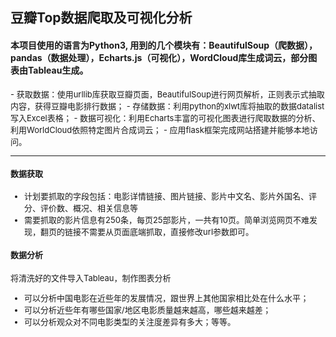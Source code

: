 ## 豆瓣Top数据爬取及可视化分析
#### 本项目使用的语言为Python3, 用到的几个模块有：BeautifulSoup（爬数据），pandas（数据处理），Echarts.js（可视化），WordCloud库生成词云，部分图表由Tableau生成。
<font size=2>
- 获取数据：使用urllib库获取豆瓣页面，BeautifulSoup进行网页解析，正则表示式抽取内容，获得豆瓣电影排行数据；
- 存储数据：利用python的xlwt库将抽取的数据datalist写入Excel表格；
- 数据可视化：利用Echarts丰富的可视化图表进行爬取数据的分析、利用WorldCloud依照特定图片合成词云；
- 应用flask框架完成网站搭建并能够本地访问。

***
#### 数据获取

- 计划要抓取的字段包括：电影详情链接、图片链接、影片中文名、影片外国名、评分、评价数、概况、相关信息等
- 需要抓取的影片信息有250条，每页25部影片，一共有10页。简单浏览网页不难发现，翻页的链接不需要从页面底端抓取，直接修改url参数即可。

#### 数据分析
 
将清洗好的文件导入Tableau，制作图表分析
- 可以分析中国电影在近些年的发展情况，跟世界上其他国家相比处在什么水平；
- 可以分析近些年有哪些国家/地区电影质量越来越高，哪些越来越差；
- 可以分析观众对不同电影类型的关注度差异有多大；等等。
</font>







